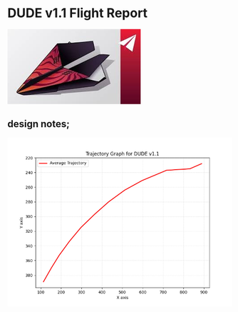 # DUDE v1.1 Flight Report

![Model Image](model_picture.jpg 'd') <br>
## design notes;
![Model Trajectory](trajectory_graph.png)

